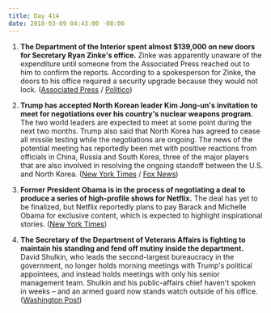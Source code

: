 ```yaml
---
title: Day 414
date: 2018-03-09 04:43:00 -08:00
---
```


1. **The Department of the Interior spent almost $139,000 on new doors for Secretary Ryan Zinke's office.** Zinke was apparently unaware of the expenditure until someone from the Associated Press reached out to him to confirm the reports. According to a spokesperson for Zinke, the doors to his office required a security upgrade because they would not lock. ([Associated Press](https://www.apnews.com/fe6edd739fff49d3a8e56324f7cc9721) / [Politico](https://www.politico.com/story/2018/03/08/ryan-zinke-office-doors-interior-448425))

2. **Trump has accepted North Korean leader Kim Jong-un's invitation to meet for negotiations over his country's nuclear weapons program.** The two world leaders are expected to meet at some point during the next two months. Trump also said that North Korea has agreed to cease all missile testing while the negotiations are ongoing. The news of the potential meeting has reportedly been met with positive reactions from officials in China, Russia and South Korea, three of the major players that are also involved in resolving the ongoing standoff between the U.S. and North Korea. ([New York Times](https://www.nytimes.com/2018/03/08/us/politics/north-korea-kim-jong-un-trump.html) / [Fox News](http://www.foxnews.com/politics/2018/03/09/trump-kim-summit-plan-draws-positive-reactions-from-key-players.html))

3. **Former President Obama is in the process of negotiating a deal to produce a series of high-profile shows for Netflix.** The deal has yet to be finalized, but Netflix reportedly plans to pay Barack and Michelle Obama for exclusive content, which is expected to highlight inspirational stories. ([New York Times](https://www.nytimes.com/2018/03/08/us/politics/obama-netflix-shows.html))

4. **The Secretary of the Department of Veterans Affairs is fighting to maintain his standing and fend off mutiny inside the department.** David Shulkin, who leads the second-largest bureaucracy in the government, no longer holds morning meetings with Trump's political appointees, and instead holds meetings with only his senior management team. Shulkin and his public-affairs chief haven't spoken in weeks – and an armed guard now stands watch outside of his office. ([Washington Post](https://www.washingtonpost.com/politics/its-killing-the-agency-ugly-power-struggle-paralyzes-trumps-plan-to-fix-veterans-care/2018/03/08/1c33d6fe-2085-11e8-badd-7c9f29a55815_story.html?utm_term=.98eae17ed804))